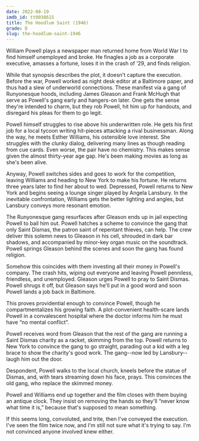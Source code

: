 ```yaml
---
date: 2022-08-19
imdb_id: tt0038615
title: The Hoodlum Saint (1946)
grade: D
slug: the-hoodlum-saint-1946
---
```


William Powell plays a newspaper man returned home from World War I to find himself unemployed and broke. He finagles a job as a corporate executive, amasses a fortune, loses it in the crash of ‘29, and finds religion.

<!-- end -->

While that synopsis describes the plot, it doesn't capture the execution. Before the war, Powell worked as night desk editor at a Baltimore paper, and thus had a slew of underworld connections. These manifest via a gang of Runyonesque hoods, including James Gleason and Frank McHugh that serve as Powell's gang early and hangers-on later. One gets the sense they're intended to charm, but they rob Powell, hit him up for handouts, and disregard his pleas for them to go legit.

Powell himself struggles to rise above his underwritten role. He gets his first job for a local tycoon writing hit-pieces attacking a rival businessman. Along the way, he meets Esther Williams, his ostensible love interest. She struggles with the clunky dialog, delivering many lines as though reading from cue cards. Even worse, the pair have no chemistry. This makes sense given the almost thirty-year age gap. He's been making movies as long as she's been alive.

Anyway, Powell switches sides and goes to work for the competition, leaving Williams and heading to New York to make his fortune. He returns three years later to find her about to wed. Depressed, Powell returns to New York and begins seeing a lounge singer played by Angela Lansbury. In the inevitable confrontation, Williams gets the better lighting and angles, but Lansbury conveys more resonant emotion.

The Runyonesque gang resurfaces after Gleason ends up in jail expecting Powell to bail him out. Powell hatches a scheme to convince the gang that only Saint Dismas, the patron saint of repentant thieves, can help. The crew deliver this solemn news to Gleason in his cell, shrouded in dark bar shadows, and accompanied by minor-key organ music on the soundtrack. Powell springs Gleason behind the scenes and soon the gang has found religion.

Somehow this coincides with them investing all their money in Powell's company. The crash hits, wiping out everyone and leaving Powell penniless, friendless, and unemployed. Gleason urges Powell to pray to Saint Dismas. Powell shrugs it off, but Gleason says he'll put in a good word and soon Powell lands a job back in Baltimore.

This proves providential enough to convince Powell, though he compartmentalizes his growing faith. A plot-convenient health-scare lands Powell in a convalescent hospital where the doctor informs him he must have “no mental conflict”.

Powell receives word from Gleason that the rest of the gang are running a Saint Dismas charity as a racket, skimming from the top. Powell returns to New York to convince the gang to go straight, parading out a kid with a leg brace to show the charity's good work. The gang--now led by Lansbury--laugh him out the door.

Despondent, Powell walks to the local church, kneels before the statue of Dismas, and, with tears streaming down his face, prays. This convinces the old gang, who replace the skimmed money.

Powell and Williams end up together and the film closes with them buying an antique clock. They insist on removing the hands so they'll “never know what time it is,” because that's supposed to mean something.

If this seems long, convoluted, and trite, then I've conveyed the execution. I've seen the film twice now, and I'm still not sure what it's trying to say. I'm not convinced anyone involved knew either.